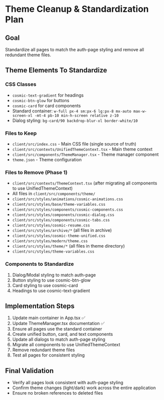 # Theme Cleanup & Standardization Plan

## Goal
Standardize all pages to match the auth-page styling and remove all redundant theme files.

## Theme Elements To Standardize

### CSS Classes
- `cosmic-text-gradient` for headings
- `cosmic-btn-glow` for buttons
- `cosmic-card` for card components 
- Standard container: `w-full px-4 sm:px-6 lg:px-8 mx-auto max-w-screen-xl -mt-4 pb-10 min-h-screen relative z-10`
- Dialog styling: `bg-card/90 backdrop-blur-xl border-white/10`

### Files to Keep
- `client/src/index.css` - Main CSS file (single source of truth)
- `client/src/contexts/UnifiedThemeContext.tsx` - Main theme context
- `client/src/components/ThemeManager.tsx` - Theme manager component
- `theme.json` - Theme configuration

### Files to Remove (Phase 1)
- `client/src/contexts/ThemeContext.tsx` (after migrating all components to use UnifiedThemeContext)
- All files in `client/src/components/theme/`
- `client/src/styles/animations/cosmic-animations.css` 
- `client/src/styles/base/theme-variables.css`
- `client/src/styles/components/cosmic-components.css`
- `client/src/styles/components/cosmic-dialog.css`
- `client/src/styles/components/cosmic-tabs.css`
- `client/src/styles/cosmic-resume.css`
- `client/src/styles/archive/*` (all files in archive)
- `client/src/styles/cosmic-theme-unified.css`
- `client/src/styles/modern/theme.css`
- `client/src/styles/theme/*` (all files in theme directory)
- `client/src/styles/theme-variables.css`

### Components to Standardize
1. Dialog/Modal styling to match auth-page
2. Button styling to use cosmic-btn-glow
3. Card styling to use cosmic-card
4. Headings to use cosmic-text-gradient

## Implementation Steps

1. Update main container in App.tsx ✅
2. Update ThemeManager.tsx documentation ✅
3. Ensure all pages use the standard container
4. Create unified button, card, and text components 
5. Update all dialogs to match auth-page styling
6. Migrate all components to use UnifiedThemeContext
7. Remove redundant theme files
8. Test all pages for consistent styling

## Final Validation
- Verify all pages look consistent with auth-page styling
- Confirm theme changes (light/dark) work across the entire application
- Ensure no broken references to deleted files